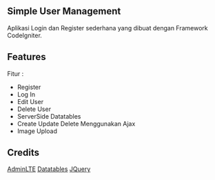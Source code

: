 ## Simple User Management

Aplikasi Login dan Register sederhana yang dibuat dengan Framework CodeIgniter.

## Features

Fitur :

- Register
- Log In
- Edit User
- Delete User
- ServerSide Datatables
- Create Update Delete Menggunakan Ajax
- Image Upload

## Credits

[AdminLTE](https://adminlte.io/)
[Datatables](https://datatables.net/)
[JQuery](https://jquery.com)

